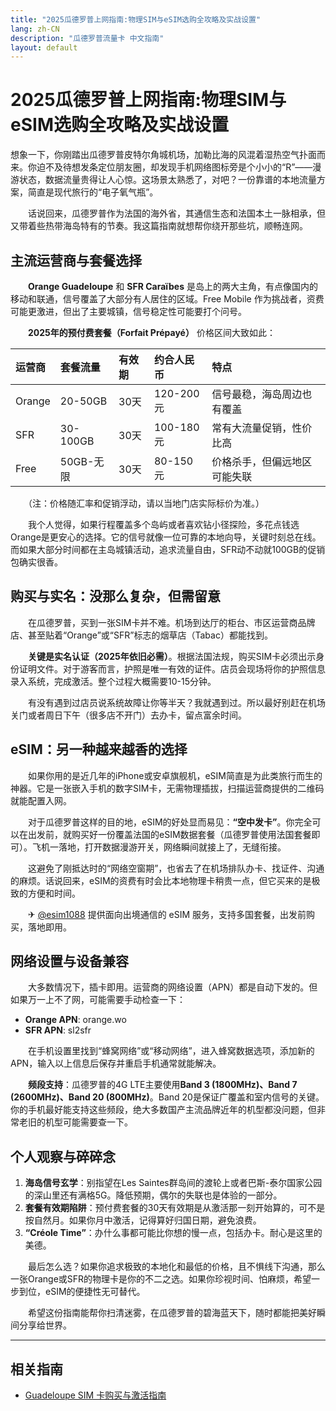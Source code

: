 ```yaml
---
title: "2025瓜德罗普上网指南:物理SIM与eSIM选购全攻略及实战设置"
lang: zh-CN
description: "瓜德罗普流量卡 中文指南"
layout: default
---
```

# 2025瓜德罗普上网指南:物理SIM与eSIM选购全攻略及实战设置

想象一下，你刚踏出瓜德罗普皮特尔角城机场，加勒比海的风混着湿热空气扑面而来。你迫不及待想发条定位朋友圈，却发现手机网络图标旁是个小小的“R”——漫游状态，数据流量贵得让人心惊。这场景太熟悉了，对吧？一份靠谱的本地流量方案，简直是现代旅行的“电子氧气瓶”。

　　话说回来，瓜德罗普作为法国的海外省，其通信生态和法国本土一脉相承，但又带着些热带海岛特有的节奏。我这篇指南就想帮你绕开那些坑，顺畅连网。

## 主流运营商与套餐选择

　　**Orange Guadeloupe** 和 **SFR Caraïbes** 是岛上的两大主角，有点像国内的移动和联通，信号覆盖了大部分有人居住的区域。Free Mobile 作为挑战者，资费可能更激进，但出了主要城镇，信号稳定性可能要打个问号。

　　**2025年的预付费套餐（Forfait Prépayé）** 价格区间大致如此：

| 运营商 | 套餐流量 | 有效期 | 约合人民币 | 特点 |
| :--- | :--- | :--- | :--- | :--- |
| Orange | 20-50GB | 30天 | 120-200元 | 信号最稳，海岛周边也有覆盖 |
| SFR | 30-100GB | 30天 | 100-180元 | 常有大流量促销，性价比高 |
| Free | 50GB-无限 | 30天 | 80-150元 | 价格杀手，但偏远地区可能失联 |

　　（注：价格随汇率和促销浮动，请以当地门店实际标价为准。）

　　我个人觉得，如果行程覆盖多个岛屿或者喜欢钻小径探险，多花点钱选Orange是更安心的选择。它的信号就像一位可靠的本地向导，关键时刻总在线。而如果大部分时间都在主岛城镇活动，追求流量自由，SFR动不动就100GB的促销包确实很香。

## 购买与实名：没那么复杂，但需留意

　　在瓜德罗普，买到一张SIM卡并不难。机场到达厅的柜台、市区运营商品牌店、甚至贴着“Orange”或“SFR”标志的烟草店（Tabac）都能找到。

　　**关键是实名认证（2025年依旧必需）**。根据法国法规，购买SIM卡必须出示身份证明文件。对于游客而言，护照是唯一有效的证件。店员会现场将你的护照信息录入系统，完成激活。整个过程大概需要10-15分钟。

　　有没有遇到过店员说系统故障让你等半天？我就遇到过。所以最好别赶在机场关门或者周日下午（很多店不开门）去办卡，留点富余时间。

## eSIM：另一种越来越香的选择

　　如果你用的是近几年的iPhone或安卓旗舰机，eSIM简直是为此类旅行而生的神器。它是一张嵌入手机的数字SIM卡，无需物理插拔，扫描运营商提供的二维码就能配置入网。

　　对于瓜德罗普这样的目的地，eSIM的好处显而易见：**“空中发卡”**。你完全可以在出发前，就购买好一份覆盖法国的eSIM数据套餐（瓜德罗普使用法国套餐即可）。飞机一落地，打开数据漫游开关，网络瞬间就接上了，无缝衔接。

　　这避免了刚抵达时的“网络空窗期”，也省去了在机场排队办卡、找证件、沟通的麻烦。话说回来，eSIM的资费有时会比本地物理卡稍贵一点，但它买来的是极致的方便和时间。

　　✈ [@esim1088](https://t.me/s/esim1088) 提供面向出境通信的 eSIM 服务，支持多国套餐，出发前购买，落地即用。

## 网络设置与设备兼容

　　大多数情况下，插卡即用。运营商的网络设置（APN）都是自动下发的。但如果万一上不了网，可能需要手动检查一下：

  - **Orange APN**: orange.wo
  - **SFR APN**: sl2sfr

　　在手机设置里找到“蜂窝网络”或“移动网络”，进入蜂窝数据选项，添加新的APN，输入以上信息后保存并重启手机通常就能解决。

　　**频段支持**：瓜德罗普的4G LTE主要使用**Band 3 (1800MHz)、Band 7 (2600MHz)、Band 20 (800MHz)**。Band 20是保证广覆盖和室内信号的关键。你的手机最好能支持这些频段，绝大多数国产主流品牌近年的机型都没问题，但非常老旧的机型可能需要查一下。

## 个人观察与碎碎念

1.  **海岛信号玄学**：别指望在Les Saintes群岛间的渡轮上或者巴斯-泰尔国家公园的深山里还有满格5G。降低预期，偶尔的失联也是体验的一部分。
2.  **套餐有效期陷阱**：预付费套餐的30天有效期是从激活那一刻开始算的，可不是按自然月。如果你月中激活，记得算好归国日期，避免浪费。
3.  **“Créole Time”**：办什么事都可能比你想的慢一点，包括办卡。耐心是这里的美德。

　　最后怎么选？如果你追求极致的本地化和最低的价格，且不惧线下沟通，那么一张Orange或SFR的物理卡是你的不二之选。如果你珍视时间、怕麻烦，希望一步到位，eSIM的便捷性无可替代。

　　希望这份指南能帮你扫清迷雾，在瓜德罗普的碧海蓝天下，随时都能把美好瞬间分享给世界。

<!-- crosslink -->
---

## 相关指南

- [Guadeloupe SIM 卡购买与激活指南](https://faciylike.github.io/guadeloupe-sim-guides)
